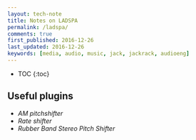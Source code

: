 ```yaml
---
layout: tech-note
title: Notes on LADSPA
permalink: /ladspa/
comments: true
first_published: 2016-12-26
last_updated: 2016-12-26
keywords: [media, audio, music, jack, jackrack, audioeng]
---
```


* TOC
{:toc}

## Useful plugins

- *AM pitchshifter*
- *Rate shifter*
- *Rubber Band Stereo Pitch Shifter*

